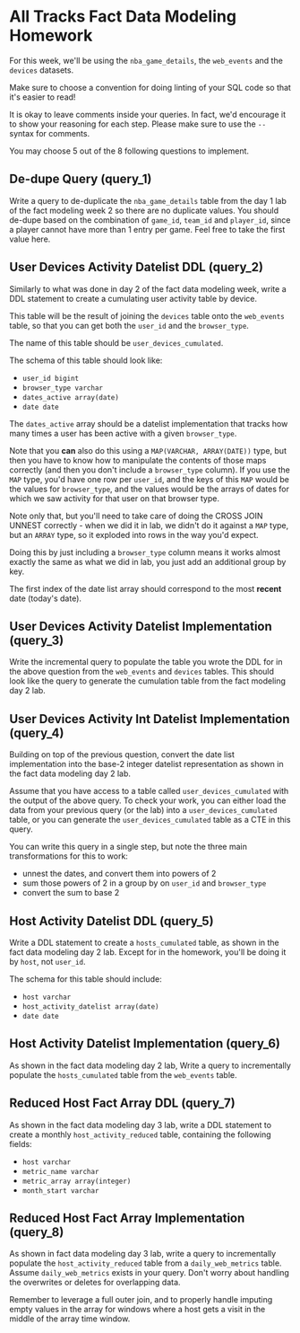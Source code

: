 # All Tracks Fact Data Modeling Homework

For this week, we'll be using the `nba_game_details`, the `web_events` and the `devices` datasets.

Make sure to choose a convention for doing linting of your SQL code so that it's easier to read!

It is okay to leave comments inside your queries. In fact, we'd encourage it to show your reasoning for each step. Please make sure to use the `--` syntax for comments.

You may choose 5 out of the 8 following questions to implement.

## De-dupe Query (query_1)

Write a query to de-duplicate the `nba_game_details` table from the day 1 lab of the fact modeling week 2 so there are no duplicate values.
You should de-dupe based on the combination of `game_id`, `team_id` and `player_id`, since a player cannot have more than 1 entry per game.
Feel free to take the first value here.

## User Devices Activity Datelist DDL (query_2)

Similarly to what was done in day 2 of the fact data modeling week, write a DDL statement to create a cumulating user activity table by device.

This table will be the result of joining the `devices` table onto the `web_events` table, so that you can get both the `user_id` and the `browser_type`.

The name of this table should be `user_devices_cumulated`.

The schema of this table should look like:

- `user_id bigint`
- `browser_type varchar`
- `dates_active array(date)`
- `date date`

The `dates_active` array should be a datelist implementation that tracks how many times a user has been active with a given `browser_type`.

Note that you **can** also do this using a `MAP(VARCHAR, ARRAY(DATE))` type, but then you have to know how to manipulate the contents of those maps correctly (and then you don't include a `browser_type` column).
If you use the `MAP` type, you'd have one row per `user_id`, and the keys of this `MAP` would be the values for `browser_type`, and the values would be the arrays of dates for which we saw activity for that user on that browser type.

Note only that, but you'll need to take care of doing the CROSS JOIN UNNEST correctly - when we did it in lab, we didn't do it against a `MAP` type, but an `ARRAY` type, so it exploded into rows in the way you'd expect.

Doing this by just including a `browser_type` column means it works almost exactly the same as what we did in lab, you just add an additional group by key.

The first index of the date list array should correspond to the most **recent** date (today's date).

## User Devices Activity Datelist Implementation (query_3)

Write the incremental query to populate the table you wrote the DDL for in the above question from the `web_events` and `devices` tables. This should look like the query to generate the cumulation table from the fact modeling day 2 lab.

## User Devices Activity **Int** Datelist Implementation (query_4)

Building on top of the previous question, convert the date list implementation into the base-2 integer datelist representation as shown in the fact data modeling day 2 lab.

Assume that you have access to a table called `user_devices_cumulated` with the output of the above query. To check your work, you can either load the data from your previous query (or the lab) into a `user_devices_cumulated` table, or you can generate the `user_devices_cumulated` table as a CTE in this query.

You can write this query in a single step, but note the three main transformations for this to work:

- unnest the dates, and convert them into powers of 2
- sum those powers of 2 in a group by on `user_id` and `browser_type`
- convert the sum to base 2

## Host Activity Datelist DDL (query_5)

Write a DDL statement to create a `hosts_cumulated` table, as shown in the fact data modeling day 2 lab. Except for in the homework, you'll be doing it by `host`, not `user_id`.

The schema for this table should include:

- `host varchar`
- `host_activity_datelist array(date)`
- `date date`

## Host Activity Datelist Implementation (query_6)

As shown in the fact data modeling day 2 lab, Write a query to incrementally populate the `hosts_cumulated` table from the `web_events` table.

## Reduced Host Fact Array DDL (query_7)

As shown in the fact data modeling day 3 lab, write a DDL statement to create a monthly `host_activity_reduced` table, containing the following fields:

- `host varchar`
- `metric_name varchar`
- `metric_array array(integer)`
- `month_start varchar`

## Reduced Host Fact Array Implementation (query_8)

As shown in fact data modeling day 3 lab, write a query to incrementally populate the `host_activity_reduced` table from a `daily_web_metrics` table. Assume `daily_web_metrics` exists in your query. Don't worry about handling the overwrites or deletes for overlapping data.

Remember to leverage a full outer join, and to properly handle imputing empty values in the array for windows where a host gets a visit in the middle of the array time window.
